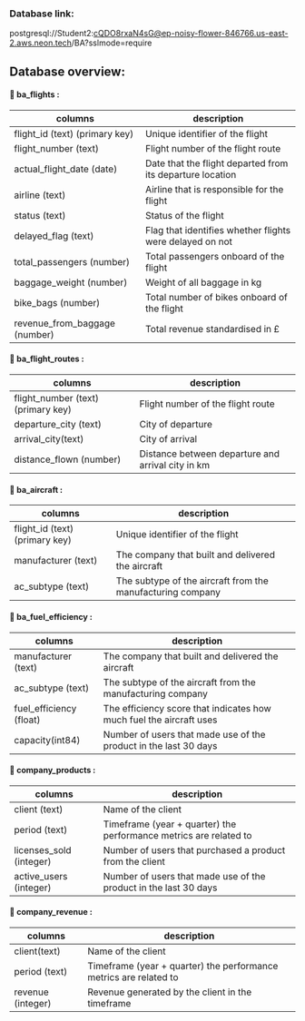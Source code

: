 ### Database link:

postgresql://Student2:cQDO8rxaN4sG@ep-noisy-flower-846766.us-east-2.aws.neon.tech/BA?sslmode=require

## Database overview:

#### 🧱 ba_flights :

| columns                        | description                                               |
|--------------------------------|-----------------------------------------------------------|
| flight_id (text) (primary key) | Unique identifier of the flight                           |
| flight_number (text)           | Flight number of the flight route                         |
| actual_flight_date (date)      | Date that the flight departed from its departure location |
| airline (text)                 | Airline that is responsible for the flight                |
| status (text)                  | Status of the flight                                      |
| delayed_flag (text)            | Flag that identifies whether flights were delayed on not  |
| total_passengers (number)      | Total passengers onboard of the flight                    |
| baggage_weight (number)        | Weight of all baggage in kg                               |
| bike_bags (number)             | Total number of bikes onboard of the flight               |
| revenue_from_baggage (number)  | Total revenue standardised in £                           |

#### 🧱 ba_flight_routes :

| columns                            | description                                       |
|------------------------------------|---------------------------------------------------|
| flight_number (text) (primary key) | Flight number of the flight route                 |
| departure_city (text)              | City of departure                                 |
| arrival_city(text)                 | City of arrival                                   |
| distance_flown (number)            | Distance between departure and arrival city in km |

#### 🧱 ba_aircraft :

| columns                        | description                                                |
|--------------------------------|------------------------------------------------------------|
| flight_id (text) (primary key) | Unique identifier of the flight                            |
| manufacturer (text)            | The company that built and delivered the aircraft          |
| ac_subtype (text)              | The subtype of the aircraft from the manufacturing company |

#### 🧱 ba_fuel_efficiency :

| columns                 | description                                                         |
|-------------------------|---------------------------------------------------------------------|
| manufacturer (text)     | The company that built and delivered the aircraft                   |
| ac_subtype (text)       | The subtype of the aircraft from the manufacturing company          |
| fuel_efficiency (float) | The efficiency score that indicates how much fuel the aircraft uses |
| capacity(int84)         | Number of users that made use of the product in the last 30 days    |

#### 🧱 company_products :

| columns                 | description                                                       |
|-------------------------|-------------------------------------------------------------------|
| client (text)           | Name of the client                                                |
| period (text)           | Timeframe (year + quarter) the performance metrics are related to |
| licenses_sold (integer) | Number of users that purchased a product from the client          |
| active_users (integer)  | Number of users that made use of the product in the last 30 days  |

#### 🧱 company_revenue :

| columns           | description                                                       |
|-------------------|-------------------------------------------------------------------|
| client(text)      | Name of the client                                                |
| period (text)     | Timeframe (year + quarter) the performance metrics are related to |
| revenue (integer) | Revenue generated by the client in the timeframe                  |
